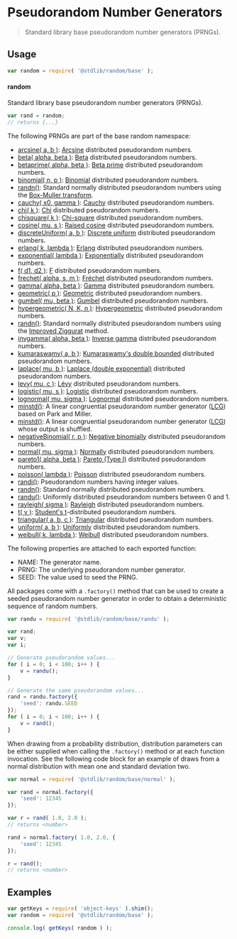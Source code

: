 <!--

@license Apache-2.0

Copyright (c) 2018 The Stdlib Authors.

Licensed under the Apache License, Version 2.0 (the "License");
you may not use this file except in compliance with the License.
You may obtain a copy of the License at

   http://www.apache.org/licenses/LICENSE-2.0

Unless required by applicable law or agreed to in writing, software
distributed under the License is distributed on an "AS IS" BASIS,
WITHOUT WARRANTIES OR CONDITIONS OF ANY KIND, either express or implied.
See the License for the specific language governing permissions and
limitations under the License.

-->

# Pseudorandom Number Generators

> Standard library base pseudorandom number generators (PRNGs).

<section class="usage">

## Usage

```javascript
var random = require( '@stdlib/random/base' );
```

#### random

Standard library base pseudorandom number generators (PRNGs).

```javascript
var rand = random;
// returns {...}
```

The following PRNGs are part of the base random namespace:

<!-- <toc pattern="*"> -->

-   [arcsine( a, b )][@stdlib/random/base/arcsine]: [Arcsine][arcsine] distributed pseudorandom numbers.
-   [beta( alpha, beta )][@stdlib/random/base/beta]: [Beta][beta] distributed pseudorandom numbers.
-   [betaprime( alpha, beta )][@stdlib/random/base/betaprime]: [Beta prime][betaprime] distributed pseudorandom numbers.
-   [binomial( n, p )][@stdlib/random/base/binomial]: [Binomial][binomial] distributed pseudorandom numbers.
-   [randn()][@stdlib/random/base/box-muller]: Standard normally distributed pseudorandom numbers using the [Box-Muller transform][box-muller].
-   [cauchy( x0, gamma )][@stdlib/random/base/cauchy]: [Cauchy][cauchy] distributed pseudorandom numbers.
-   [chi( k )][@stdlib/random/base/chi]: [Chi][chi] distributed pseudorandom numbers.
-   [chisquare( k )][@stdlib/random/base/chisquare]: [Chi-square][chi-square] distributed pseudorandom numbers.
-   [cosine( mu, s )][@stdlib/random/base/cosine]: [Raised cosine][cosine] distributed pseudorandom numbers.
-   [discreteUniform( a, b )][@stdlib/random/base/discrete-uniform]: [Discrete uniform][discrete-uniform-distribution] distributed pseudorandom numbers.
-   [erlang( k, lambda )][@stdlib/random/base/erlang]: [Erlang][erlang] distributed pseudorandom numbers.
-   [exponential( lambda )][@stdlib/random/base/exponential]: [Exponentially][exponential] distributed pseudorandom numbers.
-   [f( d1, d2 )][@stdlib/random/base/f]: [F][f] distributed pseudorandom numbers.
-   [frechet( alpha, s, m )][@stdlib/random/base/frechet]: [Fréchet][frechet] distributed pseudorandom numbers.
-   [gamma( alpha, beta )][@stdlib/random/base/gamma]: [Gamma][gamma] distributed pseudorandom numbers.
-   [geometric( p )][@stdlib/random/base/geometric]: [Geometric][geometric] distributed pseudorandom numbers.
-   [gumbel( mu, beta )][@stdlib/random/base/gumbel]: [Gumbel][gumbel] distributed pseudorandom numbers.
-   [hypergeometric( N, K, n )][@stdlib/random/base/hypergeometric]: [Hypergeometric][hypergeometric] distributed pseudorandom numbers.
-   [randn()][@stdlib/random/base/improved-ziggurat]: Standard normally distributed pseudorandom numbers using the [Improved Ziggurat][improved-ziggurat] method.
-   [invgamma( alpha, beta )][@stdlib/random/base/invgamma]: [Inverse gamma][inverse-gamma] distributed pseudorandom numbers.
-   [kumaraswamy( a, b )][@stdlib/random/base/kumaraswamy]: [Kumaraswamy's double bounded][kumaraswamy] distributed pseudorandom numbers.
-   [laplace( mu, b )][@stdlib/random/base/laplace]: [Laplace (double exponential)][laplace] distributed pseudorandom numbers.
-   [levy( mu, c )][@stdlib/random/base/levy]: [Lévy][levy] distributed pseudorandom numbers.
-   [logistic( mu, s )][@stdlib/random/base/logistic]: [Logistic][logistic] distributed pseudorandom numbers.
-   [lognormal( mu, sigma )][@stdlib/random/base/lognormal]: [Lognormal][lognormal] distributed pseudorandom numbers.
-   [minstd()][@stdlib/random/base/minstd]: A linear congruential pseudorandom number generator ([LCG][lcg]) based on Park and Miller.
-   [minstd()][@stdlib/random/base/minstd-shuffle]: A linear congruential pseudorandom number generator ([LCG][lcg]) whose output is shuffled.
-   [negativeBinomial( r, p )][@stdlib/random/base/negative-binomial]: [Negative binomially][negative-binomial] distributed pseudorandom numbers.
-   [normal( mu, sigma )][@stdlib/random/base/normal]: [Normally][normal] distributed pseudorandom numbers.
-   [pareto1( alpha, beta )][@stdlib/random/base/pareto-type1]: [Pareto (Type I)][pareto] distributed pseudorandom numbers.
-   [poisson( lambda )][@stdlib/random/base/poisson]: [Poisson][poisson] distributed pseudorandom numbers.
-   [randi()][@stdlib/random/base/randi]: Pseudorandom numbers having integer values.
-   [randn()][@stdlib/random/base/randn]: Standard normally distributed pseudorandom numbers.
-   [randu()][@stdlib/random/base/randu]: Uniformly distributed pseudorandom numbers between 0 and 1.
-   [rayleigh( sigma )][@stdlib/random/base/rayleigh]: [Rayleigh][rayleigh] distributed pseudorandom numbers.
-   [t( v )][@stdlib/random/base/t]: [Student's t][t]-distributed pseudorandom numbers.
-   [triangular( a, b, c )][@stdlib/random/base/triangular]: [Triangular][triangular] distributed pseudorandom numbers.
-   [uniform( a, b )][@stdlib/random/base/uniform]: [Uniformly][uniform] distributed pseudorandom numbers.
-   [weibull( k, lambda )][@stdlib/random/base/weibull]: [Weibull][weibull] distributed pseudorandom numbers.

<!-- </toc> -->

The following properties are attached to each exported function:

-   NAME: The generator name.
-   PRNG: The underlying pseudorandom number generator.
-   SEED: The value used to seed the PRNG.

All packages come with a `.factory()` method that can be used to create a seeded pseudorandom number generator in order to obtain a deterministic sequence of random numbers.

```javascript
var randu = require( '@stdlib/random/base/randu' );

var rand;
var v;
var i;

// Generate pseudorandom values...
for ( i = 0; i < 100; i++ ) {
    v = randu();
}

// Generate the same pseudorandom values...
rand = randu.factory({
    'seed': randu.SEED
});
for ( i = 0; i < 100; i++ ) {
    v = rand();
}
```

When drawing from a probability distribution, distribution parameters can be either supplied when calling the `.factory()` method or at each function invocation. See the following code block for an example of draws from a normal distribution with mean one and standard deviation two.

```javascript
var normal = require( '@stdlib/random/base/normal' );

var rand = normal.factory({
    'seed': 12345
});

var r = rand( 1.0, 2.0 );
// returns <number>

rand = normal.factory( 1.0, 2.0, {
    'seed': 12345
});

r = rand();
// returns <number>
```

</section>

<!-- /.usage -->

<section class="examples">

## Examples

<!-- TODO: better examples -->

<!-- eslint no-undef: "error" -->

```javascript
var getKeys = require( 'object-keys' ).shim();
var random = require( '@stdlib/random/base' );

console.log( getKeys( random ) );
```

</section>

<!-- /.examples -->

<section class="links">

[arcsine]: https://en.wikipedia.org/wiki/Arcsine_distribution

[@stdlib/random/base/arcsine]: https://github.com/stdlib-js/stdlib/tree/develop/lib/node_modules/@stdlib/random/base/arcsine

[beta]: https://en.wikipedia.org/wiki/Beta_distribution

[@stdlib/random/base/beta]: https://github.com/stdlib-js/stdlib/tree/develop/lib/node_modules/@stdlib/random/base/beta

[betaprime]: https://en.wikipedia.org/wiki/Beta_prime_distribution

[@stdlib/random/base/betaprime]: https://github.com/stdlib-js/stdlib/tree/develop/lib/node_modules/@stdlib/random/base/betaprime

[binomial]: https://en.wikipedia.org/wiki/Binomial_distribution

[@stdlib/random/base/binomial]: https://github.com/stdlib-js/stdlib/tree/develop/lib/node_modules/@stdlib/random/base/binomial

[box-muller]: https://en.wikipedia.org/wiki/Box%E2%80%93Muller_transform

[@stdlib/random/base/box-muller]: https://github.com/stdlib-js/stdlib/tree/develop/lib/node_modules/@stdlib/random/base/box-muller

[cauchy]: https://en.wikipedia.org/wiki/Cauchy_distribution

[@stdlib/random/base/cauchy]: https://github.com/stdlib-js/stdlib/tree/develop/lib/node_modules/@stdlib/random/base/cauchy

[chi]: https://en.wikipedia.org/wiki/Chi_distribution

[@stdlib/random/base/chi]: https://github.com/stdlib-js/stdlib/tree/develop/lib/node_modules/@stdlib/random/base/chi

[chi-square]: https://en.wikipedia.org/wiki/Chi-squared_distribution

[@stdlib/random/base/chisquare]: https://github.com/stdlib-js/stdlib/tree/develop/lib/node_modules/@stdlib/random/base/chisquare

[cosine]: https://en.wikipedia.org/wiki/Raised_cosine_distribution

[@stdlib/random/base/cosine]: https://github.com/stdlib-js/stdlib/tree/develop/lib/node_modules/@stdlib/random/base/cosine

[discrete-uniform-distribution]: https://en.wikipedia.org/wiki/Discrete_uniform_distribution

[@stdlib/random/base/discrete-uniform]: https://github.com/stdlib-js/stdlib/tree/develop/lib/node_modules/@stdlib/random/base/discrete-uniform

[erlang]: https://en.wikipedia.org/wiki/Erlang_distribution

[@stdlib/random/base/erlang]: https://github.com/stdlib-js/stdlib/tree/develop/lib/node_modules/@stdlib/random/base/erlang

[exponential]: https://en.wikipedia.org/wiki/Exponential_distribution

[@stdlib/random/base/exponential]: https://github.com/stdlib-js/stdlib/tree/develop/lib/node_modules/@stdlib/random/base/exponential

[f]: https://en.wikipedia.org/wiki/F_distribution

[@stdlib/random/base/f]: https://github.com/stdlib-js/stdlib/tree/develop/lib/node_modules/@stdlib/random/base/f

[frechet]: https://en.wikipedia.org/wiki/Fr%C3%A9chet_distribution

[@stdlib/random/base/frechet]: https://github.com/stdlib-js/stdlib/tree/develop/lib/node_modules/@stdlib/random/base/frechet

[gamma]: https://en.wikipedia.org/wiki/Gamma_distribution

[@stdlib/random/base/gamma]: https://github.com/stdlib-js/stdlib/tree/develop/lib/node_modules/@stdlib/random/base/gamma

[geometric]: https://en.wikipedia.org/wiki/Geometric_distribution

[@stdlib/random/base/geometric]: https://github.com/stdlib-js/stdlib/tree/develop/lib/node_modules/@stdlib/random/base/geometric

[gumbel]: https://en.wikipedia.org/wiki/Gumbel_distribution

[@stdlib/random/base/gumbel]: https://github.com/stdlib-js/stdlib/tree/develop/lib/node_modules/@stdlib/random/base/gumbel

[hypergeometric]: https://en.wikipedia.org/wiki/Hypergeometric_distribution

[@stdlib/random/base/hypergeometric]: https://github.com/stdlib-js/stdlib/tree/develop/lib/node_modules/@stdlib/random/base/hypergeometric

[improved-ziggurat]: https://en.wikipedia.org/wiki/Box%E2%80%93Muller_transform

[@stdlib/random/base/improved-ziggurat]: https://github.com/stdlib-js/stdlib/tree/develop/lib/node_modules/@stdlib/random/base/improved-ziggurat

[inverse-gamma]: https://en.wikipedia.org/wiki/Inverse_gamma_distribution

[@stdlib/random/base/invgamma]: https://github.com/stdlib-js/stdlib/tree/develop/lib/node_modules/@stdlib/random/base/invgamma

[kumaraswamy]: https://en.wikipedia.org/wiki/Kumaraswamy_distribution

[@stdlib/random/base/kumaraswamy]: https://github.com/stdlib-js/stdlib/tree/develop/lib/node_modules/@stdlib/random/base/kumaraswamy

[laplace]: https://en.wikipedia.org/wiki/Laplace_distribution

[@stdlib/random/base/laplace]: https://github.com/stdlib-js/stdlib/tree/develop/lib/node_modules/@stdlib/random/base/laplace

[levy]: https://en.wikipedia.org/wiki/L%C3%A9vy_distribution

[@stdlib/random/base/levy]: https://github.com/stdlib-js/stdlib/tree/develop/lib/node_modules/@stdlib/random/base/levy

[logistic]: https://en.wikipedia.org/wiki/Logistic_distribution

[@stdlib/random/base/logistic]: https://github.com/stdlib-js/stdlib/tree/develop/lib/node_modules/@stdlib/random/base/logistic

[lognormal]: https://en.wikipedia.org/wiki/Log-normal_distribution

[@stdlib/random/base/lognormal]: https://github.com/stdlib-js/stdlib/tree/develop/lib/node_modules/@stdlib/random/base/lognormal

[lcg]: https://en.wikipedia.org/wiki/Linear_congruential_generator

[@stdlib/random/base/minstd]: https://github.com/stdlib-js/stdlib/tree/develop/lib/node_modules/@stdlib/random/base/minstd

[@stdlib/random/base/minstd-shuffle]: https://github.com/stdlib-js/stdlib/tree/develop/lib/node_modules/@stdlib/random/base/minstd-shuffle

[negative-binomial]: https://en.wikipedia.org/wiki/Negative_binomial_distribution

[@stdlib/random/base/negative-binomial]: https://github.com/stdlib-js/stdlib/tree/develop/lib/node_modules/@stdlib/random/base/negative-binomial

[normal]: https://en.wikipedia.org/wiki/Normal_distribution

[@stdlib/random/base/normal]: https://github.com/stdlib-js/stdlib/tree/develop/lib/node_modules/@stdlib/random/base/normal

[pareto]: https://en.wikipedia.org/wiki/Pareto_distribution

[@stdlib/random/base/pareto-type1]: https://github.com/stdlib-js/stdlib/tree/develop/lib/node_modules/@stdlib/random/base/pareto-type1

[poisson]: https://en.wikipedia.org/wiki/Poisson_distribution

[@stdlib/random/base/poisson]: https://github.com/stdlib-js/stdlib/tree/develop/lib/node_modules/@stdlib/random/base/poisson

[@stdlib/random/base/randi]: https://github.com/stdlib-js/stdlib/tree/develop/lib/node_modules/@stdlib/random/base/randi

[@stdlib/random/base/randn]: https://github.com/stdlib-js/stdlib/tree/develop/lib/node_modules/@stdlib/random/base/randn

[@stdlib/random/base/randu]: https://github.com/stdlib-js/stdlib/tree/develop/lib/node_modules/@stdlib/random/base/randu

[rayleigh]: https://en.wikipedia.org/wiki/Rayleigh_distribution

[@stdlib/random/base/rayleigh]: https://github.com/stdlib-js/stdlib/tree/develop/lib/node_modules/@stdlib/random/base/rayleigh

[t]: https://en.wikipedia.org/wiki/Student%27s_t-distribution

[@stdlib/random/base/t]: https://github.com/stdlib-js/stdlib/tree/develop/lib/node_modules/@stdlib/random/base/t

[triangular]: https://en.wikipedia.org/wiki/Triangular_distribution

[@stdlib/random/base/triangular]: https://github.com/stdlib-js/stdlib/tree/develop/lib/node_modules/@stdlib/random/base/triangular

[uniform]: https://en.wikipedia.org/wiki/Uniform_distribution_%28continuous%29

[@stdlib/random/base/uniform]: https://github.com/stdlib-js/stdlib/tree/develop/lib/node_modules/@stdlib/random/base/uniform

[weibull]: https://en.wikipedia.org/wiki/Weibull_distribution

[@stdlib/random/base/weibull]: https://github.com/stdlib-js/stdlib/tree/develop/lib/node_modules/@stdlib/random/base/weibull

</section>

<!-- /.links -->
